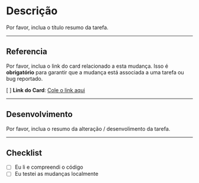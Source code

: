 # Descrição

Por favor, inclua o título resumo da tarefa.

---

## Referencia

Por favor, inclua o link do card relacionado a esta mudança. 
Isso é **obrigatório** para garantir que a mudança está associada a uma tarefa ou bug reportado.

[ ] **Link do Card**: [Cole o link aqui](#)

---

## Desenvolvimento

Por favor, inclua o resumo da alteração / desenvolimento da tarefa.

---

## Checklist

- [ ] Eu li e compreendi o código
- [ ] Eu testei as mudanças localmente